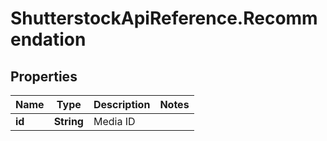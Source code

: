 # ShutterstockApiReference.Recommendation

## Properties
Name | Type | Description | Notes
------------ | ------------- | ------------- | -------------
**id** | **String** | Media ID | 


